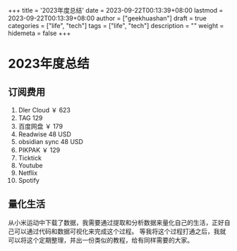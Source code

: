 +++
title = '2023年度总结' 
date = 2023-09-22T00:13:39+08:00
lastmod = 2023-09-22T00:13:39+08:00
author = ["geekhuashan"]
draft = true
categories = ["life", "tech"]
tags = ["life", "tech"]
description = ""
weight = 
hidemeta = false
+++

# 2023年度总结

## 订阅费用

1. Dler Cloud ￥ 623
2. TAG  129
3. 百度网盘 ￥ 179
4. Readwise  48 USD
5. obsidian sync 48 USD
6. PIKPAK ￥ 129
7. Ticktick
8. Youtube
9. Netflix
10. Spotify

## 量化生活

从小米运动中下载了数据，我需要通过提取和分析数据来量化自己的生活，正好自己可以通过代码和数据可视化来完成这个过程。
等我将这个过程打通之后，我就可以将这个定期整理，并出一份类似的教程，给有同样需要的大家。
